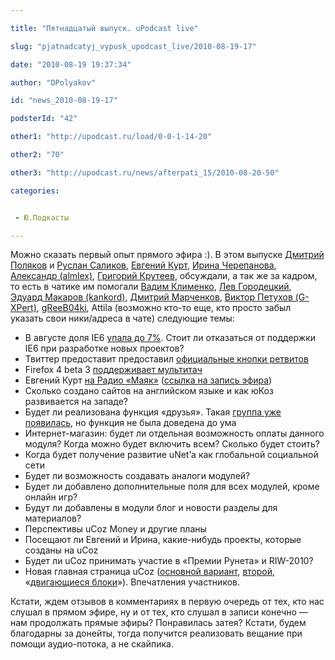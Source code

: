 ```yaml
---

title: "Пятнадцатый выпуск. uPodcast live"

slug: "pjatnadcatyj_vypusk_upodcast_live/2010-08-19-17"

date: "2010-08-19 19:37:34"

author: "DPolyakov"

id: "news_2010-08-19-17"

podsterId: "42"

other1: "http://upodcast.ru/load/0-0-1-14-20"

other2: "70"

other3: "http://upodcast.ru/news/afterpati_15/2010-08-20-50"

categories:


 - Ю.Подкасты

---
```

Можно сказать первый опыт прямого эфира :). В этом выпуске [Дмитрий Поляков](http://dimapolyakov.ru "http://dimapolyakov.ru") и [Руслан Саликов](http://salikov.net "http://salikov.net"), [Евгений Курт](http://twitter.com/e_kurt "http://twitter.com/e_kurt"), [Ирина Черепанова](http://twitter.com/Oktotorp "http://twitter.com/Oktotorp"), [Александр (almlex)](http://almlex.net/ "http://almlex.net/"), [Григорий Крутеев](http://vkbag.ru "http://vkbag.ru"), обсуждали, а так же за кадром, то есть в чатике им помогали [Вадим Клименко](http://vadimklimenko.com/ "http://vadimklimenko.com/"), [Лев Городецкий](http://visitors-abc.ru "http://visitors-abc.ru"), [Эдуард Макаров (kankord)](http://twitter.com/kankord "http://twitter.com/kankord"), [Дмитрий Марченков](http://twitter.com/neio78 "http://twitter.com/neio78"), [Виктор Петухов (G-XPert)](http://windows-8.su "http://windows-8.su"), [gReeB04ki](http://sergeyperkov.com/ "http://sergeyperkov.com/"), Attila (возможно кто-то еще, кто просто забыл указать свои ники/адреса в чате) следующие темы:

*   В августе доля IE6 [упала до 7%](http://www.liveinternet.ru/stat/ru/browsers.html?period=month&slice=ru&id=54&id=3&show=rebuild+graph&per_page=10&report=browsers.html%3Fslice%3Dru;period%3Dmonth "http://www.liveinternet.ru/stat/ru/browsers.html?period=month&slice=ru&id=54&id=3&show=rebuild+graph&per_page=10&report=browsers.html%3Fslice%3Dru;period%3Dmonth"). Стоит ли отказаться от поддержки IE6 при разработке новых проектов?
*   Твиттер предоставит предоставил [официальные кнопки ретвитов](http://twitter.com/goodies/tweetbutton "http://twitter.com/goodies/tweetbutton")
*   Firefox 4 beta 3 [поддерживает мультитач](http://mashable.com/2010/08/11/firefox-4-multitouch/ "http://mashable.com/2010/08/11/firefox-4-multitouch/")
*   Евгений Курт [на Радио «Маяк»](http://www.radiomayak.ru/annonce.html?id=243670 "http://www.radiomayak.ru/annonce.html?id=243670") ([ссылка на запись эфира](http://www.radiomayak.ru/a/171989.wma "http://www.radiomayak.ru/a/171989.wma"))
*   Сколько создано сайтов на английском языке и как юКоз развивается на западе?
*   Будет ли реализована функция «друзья». Такая [группа уже появилась](http://upodcast.ru/news/desjatyj_vypusk_v_gostjakh_uthemes_ru/2010-06-22-12#ent935), но функция не была доведена до ума
*   Интернет-магазин: будет ли отдельная возможность оплаты данного модуля? Когда можно будет включить всем? Сколько будет стоить?
*   Когда будет получение развитие uNet’а как глобальной социальной сети
*   Будет ли возможность создавать аналоги модулей?
*   Будет ли добавлено дополнительные поля для всех модулей, кроме онлайн игр?
*   Будут ли добавлены в модули блог и новости разделы для материалов?
*   Перспективы uCoz Money и другие планы
*   Посещают ли Евгений и Ирина, какие-нибудь проекты, которые созданы на uCoz
*   Будет ли uCoz принимать участие в «Премии Рунета» и RIW-2010?
*   Новая главная страница uCoz ([основной вариант](http://lu-work.ucoz.com/u_11.jpg "http://lu-work.ucoz.com/u_11.jpg"), [второй](http://lu-work.ucoz.com/u_5.jpg "http://lu-work.ucoz.com/u_5.jpg"), «[двигающиеся блоки](http://outposter.ucoz.ru/dfgtkr.html "http://outposter.ucoz.ru/dfgtkr.html")»). Впечатления участников.

  

Кстати, ждем отзывов в комментариях в первую очередь от тех, кто нас слушал в прямом эфире, ну и от тех, кто слушал в записи конечно — нам продолжать прямые эфиры? Понравилась затея? Кстати, будем благодарны за донейты, тогда получится реализовать вещание при помощи аудио-потока, а не скайпика.
